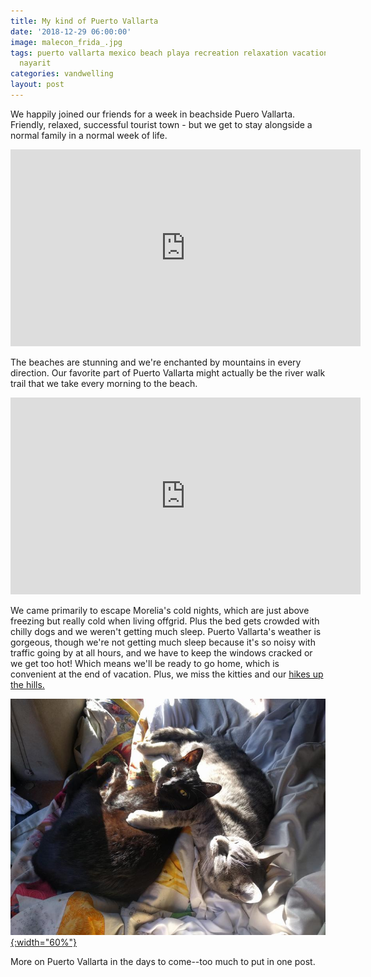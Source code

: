 ```yaml
---
title: My kind of Puerto Vallarta
date: '2018-12-29 06:00:00'
image: malecon_frida_.jpg
tags: puerto vallarta mexico beach playa recreation relaxation vacation holidays jalisco
  nayarit
categories: vandwelling
layout: post
---
```


We happily joined our friends for a week in beachside Puero Vallarta. Friendly, relaxed, successful tourist town - but we get to stay alongside a normal family in a normal week of life. 

<iframe width="560" height="315" src="https://www.youtube-nocookie.com/embed/ntvGc8GX7uI" frameborder="0" allow="accelerometer; autoplay; encrypted-media; gyroscope; picture-in-picture" allowfullscreen></iframe>


The beaches are stunning and we're enchanted by mountains in every direction. Our favorite part of Puerto Vallarta might actually be the river walk trail that we take every morning to the beach.

<iframe width="560" height="315" src="https://www.youtube-nocookie.com/embed/61I8ijg2KjI" frameborder="0" allow="accelerometer; autoplay; encrypted-media; gyroscope; picture-in-picture" allowfullscreen></iframe>

We came primarily to escape Morelia's cold nights, which are just above freezing but really cold when living offgrid. Plus the bed gets crowded with chilly dogs and we weren't getting much sleep. Puerto Vallarta's weather is gorgeous, though we're not getting much sleep because it's so noisy with traffic going by at all hours, and we have to keep the windows cracked or we get too hot! Which means we'll be ready to go home, which is convenient at the end of vacation. Plus, we miss the kitties and our [hikes up the hills.](https://reverdecer.annalisagross.com/2018/11/30/flowers-of-mexico/)

[![](/images/kittens_cuddle_.jpg){:width="60%"}](/images/kittens_cuddle.jpg)

More on Puerto Vallarta in the days to come--too much to put in one post.